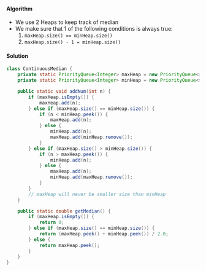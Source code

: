 #### Algorithm

- We use 2 Heaps to keep track of median
- We make sure that 1 of the following conditions is always true:
  1. `maxHeap.size() == minHeap.size()`
  1. `maxHeap.size() - 1 = minHeap.size()`

#### Solution

```java
class ContinuousMedian {
    private static PriorityQueue<Integer> maxHeap = new PriorityQueue<>(Collections.reverseOrder()); // maxHeap contains all SMALL elements
    private static PriorityQueue<Integer> minHeap = new PriorityQueue<>();						     // minHeap contains all LARGE elements

    public static void addNum(int n) {
        if (maxHeap.isEmpty()) {
            maxHeap.add(n);
        } else if (maxHeap.size() == minHeap.size()) {
            if (n < minHeap.peek()) {
                maxHeap.add(n);
            } else {
                minHeap.add(n);
                maxHeap.add(minHeap.remove());
            }
        } else if (maxHeap.size() > minHeap.size()) {
            if (n > maxHeap.peek()) {
                minHeap.add(n);
            } else {
                maxHeap.add(n);
                minHeap.add(maxHeap.remove());
            }
        }
        // maxHeap will never be smaller size than minHeap
    }

    public static double getMedian() {
        if (maxHeap.isEmpty()) {
            return 0;
        } else if (maxHeap.size() == minHeap.size()) {
            return (maxHeap.peek() + minHeap.peek()) / 2.0;
        } else {
            return maxHeap.peek();
        }
    }
}
```
